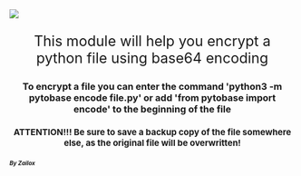 <img src="https://i.ibb.co/ZTq7C5V/260.png" align="center" style="object-fit: scale-down"/>

<p align="center" style="font-size: 25">This module will help you encrypt a python file using base64 encoding</p>

<h3 align="center">To encrypt a file you can enter the command 'python3 -m pytobase encode file.py' or add 'from pytobase import encode' to the beginning of the file</h3>

<h4 align="center" style="font-size: 15">ATTENTION!!! Be sure to save a backup copy of the file somewhere else, as the original file will be overwritten!</h4>

<h5 style="font-size: 10">By Zailox</h5>